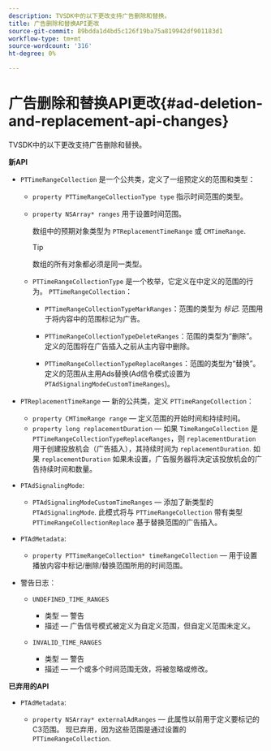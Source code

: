 ```yaml
---
description: TVSDK中的以下更改支持广告删除和替换。
title: 广告删除和替换API更改
source-git-commit: 89bdda1d4bd5c126f19ba75a819942df901183d1
workflow-type: tm+mt
source-wordcount: '316'
ht-degree: 0%

---
```



# 广告删除和替换API更改{#ad-deletion-and-replacement-api-changes}

TVSDK中的以下更改支持广告删除和替换。

**新API**

* `PTTimeRangeCollection` 是一个公共类，定义了一组预定义的范围和类型：

   * `property PTTimeRangeCollectionType type` 指示时间范围的类型。
   * `property NSArray* ranges` 用于设置时间范围。

      数组中的预期对象类型为 `PTReplacementTimeRange` 或 `CMTimeRange`.

      >[!TIP]
      >
      >数组的所有对象都必须是同一类型。

   * `PTTimeRangeCollectionType` 是一个枚举，它定义在中定义的范围的行为。 `PTTimeRangeCollection`：

      * `PTTimeRangeCollectionTypeMarkRanges`：范围的类型为 *标记*. 范围用于将内容中的范围标记为广告。

      * `PTTimeRangeCollectionTypeDeleteRanges`：范围的类型为“删除”。 定义的范围将在广告插入之前从主内容中删除。
      * `PTTimeRangeCollectionTypeReplaceRanges`：范围的类型为“替换”。 定义的范围从主用Ads替换(Ad信令模式设置为 `PTAdSignalingModeCustomTimeRanges`)。

* `PTReplacementTimeRange`  — 新的公共类，定义 `PTTimeRangeCollection`：

   * `property CMTimeRange range`  — 定义范围的开始时间和持续时间。
   * `property long replacementDuration`  — 如果 `TimeRangeCollection` 是 `PTTimeRangeCollectionTypeReplaceRanges`，则 `replacementDuration` 用于创建投放机会（广告插入），其持续时间为 `replacementDuration`. 如果 `replacementDuration` 如果未设置，广告服务器将决定该投放机会的广告持续时间和数量。

* `PTAdSignalingMode`:

   * `PTAdSignalingModeCustomTimeRanges`  — 添加了新类型的 `PTAdSignalingMode`. 此模式将与 `PTTimeRangeCollection` 带有类型 `PTTimeRangeCollectionReplace` 基于替换范围的广告插入。

* `PTAdMetadata`:

   * `property PTTimeRangeCollection* timeRangeCollection`  — 用于设置播放内容中标记/删除/替换范围所用的时间范围。

* 警告日志：

   * `UNDEFINED_TIME_RANGES`

      * 类型 — 警告
      * 描述 — 广告信号模式被定义为自定义范围，但自定义范围未定义。
   * `INVALID_TIME_RANGES`

      * 类型 — 警告
      * 描述 — 一个或多个时间范围无效，将被忽略或修改。


**已弃用的API**

* `PTAdMetadata`:

   * `property NSArray* externalAdRanges`  — 此属性以前用于定义要标记的C3范围。 现已弃用，因为这些范围是通过设置的 `PTTimeRangeCollection`.

